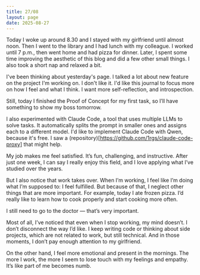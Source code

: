 ```yaml
---
title: 27/08
layout: page
date: 2025-08-27
---
```


Today I woke up around 8.30 and I stayed with my girlfriend until almost noon.
Then I went to the library and I had lunch with my colleague.
I worked until 7 p.m., then went home and had pizza for dinner.
Later, I spent some time improving the aesthetic of this blog and did a few 
other small things. I also took a short nap and relaxed a bit.

I've been thinking about yesterday's page. I talked a lot about new feature on
the project I'm working on. 
I don't like it. I'd like this journal to focus more on how I feel and what I 
think. I want more self-reflection, and introspection.

Still, today I finished the Proof of Concept for my first task, so I’ll have 
something to show my boss tomorrow.

I also experimented with Claude Code, a tool that uses multiple LLMs
to solve tasks. It automatically splits the prompt in smaller ones and assigns
each to a different model.
I'd like to implement Claude Code with Qwen, because it's free. I saw a 
(repository)[https://github.com/1rgs/claude-code-proxy] that might help.

My job makes me feel satisfied. It’s fun, challenging, and instructive.
After just one week, I can say I really enjoy this field, and I love applying 
what I’ve studied over the years.

But I also notice that work takes over. When I’m working, I feel like I’m doing 
what I’m supposed to: I feel fulfilled. But because of that, I neglect other 
things that are more important.
For example, today I ate frozen pizza. 
I’d really like to learn how to cook properly and start cooking more often.

I still need to go to the doctor — that’s very important.

Most of all, I’ve noticed that even when I stop working, my mind doesn’t. 
I don’t disconnect the way I’d like.
I keep writing code or thinking about side projects, which are not related to 
work, but still technical. 
And in those moments, I don’t pay enough attention to my girlfriend.

On the other hand, I feel more emotional and present in the mornings.
The more I work, the more I seem to lose touch with my feelings and empathy. 
It’s like part of me becomes numb.

